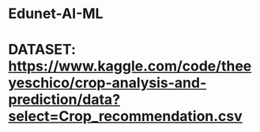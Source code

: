 # Edunet-AI-ML

# DATASET:  https://www.kaggle.com/code/theeyeschico/crop-analysis-and-prediction/data?select=Crop_recommendation.csv 
